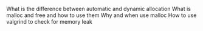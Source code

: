 What is the difference between automatic and dynamic allocation What is malloc and free and how to use them Why and when use malloc How to use valgrind to check for memory leak
